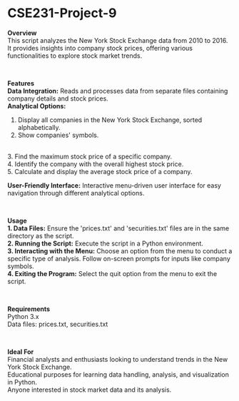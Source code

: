 # CSE231-Project-9

**Overview**
<br>
This script analyzes the New York Stock Exchange data from 2010 to 2016. It provides insights into company stock prices, offering various functionalities to explore stock market trends.

<br>

**Features**
<br>
**Data Integration:** Reads and processes data from separate files containing company details and stock prices.
<br>
**Analytical Options:**
<br>
  1. Display all companies in the New York Stock Exchange, sorted alphabetically.
  2. Show companies' symbols.
  <br>
  3. Find the maximum stock price of a specific company.
  <br>
  4. Identify the company with the overall highest stock price.
  <br>
  5. Calculate and display the average stock price of a company.
  <br>
  
**User-Friendly Interface:** Interactive menu-driven user interface for easy navigation through different analytical options.

<br>

**Usage**
<br>
**1. Data Files:** Ensure the 'prices.txt' and 'securities.txt' files are in the same directory as the script.
<br>
**2. Running the Script:** Execute the script in a Python environment.
<br>
**3. Interacting with the Menu:** Choose an option from the menu to conduct a specific type of analysis. Follow on-screen prompts for inputs like company symbols.
<br>
**4. Exiting the Program:** Select the quit option from the menu to exit the script.

<br>

**Requirements**
<br>
Python 3.x
<br>
Data files: prices.txt, securities.txt

<br>

**Ideal For**
<br>
Financial analysts and enthusiasts looking to understand trends in the New York Stock Exchange.
<br>
Educational purposes for learning data handling, analysis, and visualization in Python.
<br>
Anyone interested in stock market data and its analysis.
